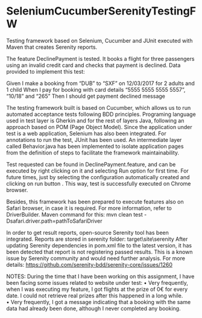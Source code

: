 # SeleniumCucumberSerenityTestingFW
Testing framework based on Selenium, Cucumber and JUnit executed with Maven that creates Serenity reports.

The feature DeclinePayment is tested. It books a flight for three passengers using an invalid credit card and checks that payment is declined. Data provided to implement this test: 

  Given I make a booking from “DUB” to “SXF” on 12/03/2017 for 2 adults and 1 child
  When I pay for booking with card details “5555 5555 5555 5557”, “10/18” and “265”
  Then I should get payment declined message

The testing framework built is based on Cucumber, which allows us to run automated acceptance tests following BDD principles. Programing language used in test layer is Gherkin and for the rest of layers Java, following an approach based on POM (Page Object Model). Since the application under test is a web application, Selenium has also been integrated. For annotations to run the test, JUnit has been used.
An intermediate layer called Behavior.java has been implemented to isolate application pages from the definition of steps to facilitate the framework maintainability. 

Test requested can be found in DeclinePayment.feature, and can be executed by right clicking on it and selecting Run option for first time. For future times, just by selecting the configuration automatically created and clicking on run button . This way, test is successfully executed on Chrome browser.

Besides, this framework has been prepared to execute features also on Safari browser, in case it is required. For more information, refer to DriverBuilder. Maven command for this: 
mvn clean test -Dsafari.driver.path=pathToSafariDriver

In order to get result reports, open-source Serenity tool has been integrated. Reports are stored in serenity folder: target\site\serenity 
After updating Serenity dependencies in pom.xml file to the latest version, it has been detected that report is not registering passed results. This is a known issue by Serenity community and would need further analysis. For more details: https://github.com/serenity-bdd/serenity-core/issues/1260

NOTES: During the time that I have been working on this assignment, I have been facing some issues related to website under test: 
  •	Very frequently, when I was executing my feature, I got flights at the prize of 0€ for every date. I could not retrieve real prizes after this happened in a long while.  
  •	Very frequently, I got a message indicating that a booking with the same data had already been done, although I never completed any booking.   



